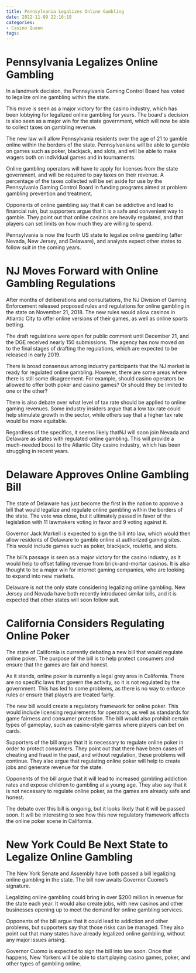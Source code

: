 ```yaml
---
title: Pennsylvania Legalizes Online Gambling
date: 2022-11-09 22:16:19
categories:
- Casino Queen
tags:
---
```



#  Pennsylvania Legalizes Online Gambling

In a landmark decision, the Pennsylvania Gaming Control Board has voted to legalize online gambling within the state.

This move is seen as a major victory for the casino industry, which has been lobbying for legalized online gambling for years. The board's decision is also seen as a major win for the state government, which will now be able to collect taxes on gambling revenue.

The new law will allow Pennsylvania residents over the age of 21 to gamble online within the borders of the state. Pennsylvanians will be able to gamble on games such as poker, blackjack, and slots, and will be able to make wagers both on individual games and in tournaments.

Online gambling operators will have to apply for licenses from the state government, and will be required to pay taxes on their revenue. A percentage of the taxes collected will be set aside for use by the Pennsylvania Gaming Control Board in funding programs aimed at problem gambling prevention and treatment.

Opponents of online gambling say that it can be addictive and lead to financial ruin, but supporters argue that it is a safe and convenient way to gamble. They point out that online casinos are heavily regulated, and that players can set limits on how much they are willing to spend.

Pennsylvania is now the fourth US state to legalize online gambling (after Nevada, New Jersey, and Delaware), and analysts expect other states to follow suit in the coming years.

#  NJ Moves Forward with Online Gambling Regulations

After months of deliberations and consultations, the NJ Division of Gaming Enforcement released proposed rules and regulations for online gambling in the state on November 21, 2018. The new rules would allow casinos in Atlantic City to offer online versions of their games, as well as online sports betting.

The draft regulations were open for public comment until December 21, and the DGE received nearly 150 submissions. The agency has now moved on to the final stages of drafting the regulations, which are expected to be released in early 2019.

There is broad consensus among industry participants that the NJ market is ready for regulated online gambling. However, there are some areas where there is still some disagreement. For example, should casino operators be allowed to offer both poker and casino games? Or should they be limited to one or the other?

There is also debate over what level of tax rate should be applied to online gaming revenues. Some industry insiders argue that a low tax rate could help stimulate growth in the sector, while others say that a higher tax rate would be more equitable.

Regardless of the specifics, it seems likely thatNJ will soon join Nevada and Delaware as states with regulated online gambling. This will provide a much-needed boost to the Atlantic City casino industry, which has been struggling in recent years.

#  Delaware Approves Online Gambling Bill

The state of Delaware has just become the first in the nation to approve a bill that would legalize and regulate online gambling within the borders of the state. The vote was close, but it ultimately passed in favor of the legislation with 11 lawmakers voting in favor and 9 voting against it.

Governor Jack Markell is expected to sign the bill into law, which would then allow residents of Delaware to gamble online at authorized gaming sites. This would include games such as poker, blackjack, roulette, and slots.

The bill’s passage is seen as a major victory for the casino industry, as it would help to offset falling revenue from brick-and-mortar casinos. It is also thought to be a major win for internet gaming companies, who are looking to expand into new markets.

Delaware is not the only state considering legalizing online gambling. New Jersey and Nevada have both recently introduced similar bills, and it is expected that other states will soon follow suit.

#  California Considers Regulating Online Poker

The state of California is currently debating a new bill that would regulate online poker. The purpose of the bill is to help protect consumers and ensure that the games are fair and honest.

As it stands, online poker is currently a legal grey area in California. There are no specific laws that govern the activity, so it is not regulated by the government. This has led to some problems, as there is no way to enforce rules or ensure that players are treated fairly.

The new bill would create a regulatory framework for online poker. This would include licensing requirements for operators, as well as standards for game fairness and consumer protection. The bill would also prohibit certain types of gameplay, such as casino-style games where players can bet on cards.

Supporters of the bill argue that it is necessary to regulate online poker in order to protect consumers. They point out that there have been cases of cheating and fraud in the past, and without regulation, these problems will continue. They also argue that regulating online poker will help to create jobs and generate revenue for the state.

Opponents of the bill argue that it will lead to increased gambling addiction rates and expose children to gambling at a young age. They also say that it is not necessary to regulate online poker, as the games are already safe and honest.

The debate over this bill is ongoing, but it looks likely that it will be passed soon. It will be interesting to see how this new regulatory framework affects the online poker scene in California.

#  New York Could Be Next State to Legalize Online Gambling

The New York Senate and Assembly have both passed a bill legalizing online gambling in the state. The bill now awaits Governor Cuomo’s signature.

Legalizing online gambling could bring in over $200 million in revenue for the state each year. It would also create jobs, with new casinos and other businesses opening up to meet the demand for online gambling services.

 Opponents of the bill argue that it could lead to addiction and other problems, but supporters say that those risks can be managed. They also point out that many states have already legalized online gambling, without any major issues arising.

Governor Cuomo is expected to sign the bill into law soon. Once that happens, New Yorkers will be able to start playing casino games, poker, and other types of gambling online.